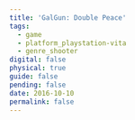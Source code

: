 ```yaml
---
title: 'GalGun: Double Peace'
tags:
  - game
  - platform_playstation-vita
  - genre_shooter
digital: false
physical: true
guide: false
pending: false
date: 2016-10-10
permalink: false
---
```

